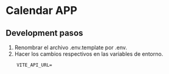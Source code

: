 # Calendar APP

## Development pasos

1. Renombrar el archivo .env.template por .env.
2. Hacer los cambios respectivos en las variables de entorno.

```
    VITE_API_URL=
```